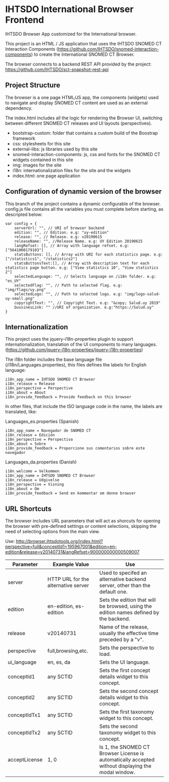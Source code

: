IHTSDO International Browser Frontend
=====================================

IHTSDO Browser App customized for the International browser.

This project is an HTML / JS application that uses the IHTSDO SNOMED CT Interaction Components (https://github.com/IHTSDO/snomed-interaction-components) to create the International SNOMED CT Browser.

The browser connects to a backend REST API provided by the project: https://github.com/IHTSDO/sct-snapshot-rest-api

Project Structure
-----------------

The browser is a one page HTML/JS app, the components (widgets) used to navigate and display SNOMED CT content are used as an external dependency.

The index.html includes all the logic for rendering the Browser UI, switching between different SNOMED CT releases and UI layouts (perspectives).

* bootstrap-custom: folder that contains a custom build of the Boostrap framework
* css: stylesheets for this site
* external-libs: js libraries used by this site
* snomed-interaction-components: js, css and fonts for the SNOMED CT widgets contained in this site
* img: images for the site
* i18n: internationalization files for the site and the widgets
* index.html: one page application

Configuration of dynamic version of the browser
--------------------

This branch of the project contains a dynamic configurable of the browser. config.js file contains all the variables you must complete before starting, as descripted below:

```
var config = {
    serverUrl: "", // URI of browser backend
    edition: "", // Edition. e.g: "uy-edition"
    release: "", // Release. e.g: v20190615
    releaseName: "", //Release Name. e.g: UY Edition 20190615
    langRefset: [], // Array with language refset. e.g: ["5641000179103"]
    statsButtons: [], // Array with URI for each statistics page. e.g: ["/statistics1", "/statistics2"] 
    statsButtonsText:[], // Array with description text for each statistics page button. e.g: ["View statistics 10", "View statistics 2"]
    selectedLanguage: "", // Selects language on /i18n folder. e.g: "es_UY"
    selectedFlag: "", // Path to selected flag. e.g: "img/flags/uy.png"
    selectedLogo: "", // Path to selected logo. e.g: "img/logo-salud-uy-small.png"
    copyrightText: "", // Copyright Text. e.g: "&copy; Salud.uy 2019"
    bussinesLink: "" //URI of organization. e.g:"https://Salud.uy"
}
```

Internationalization
--------------------

This project uses the jquery-i18n-properties plugin to support internationalization, translation of the UI components to many languages. (https://github.com/jquery-i18n-properties/jquery-i18n-properties)

The i18n folder includes the base language file (/i18n/Languages.properties), this files defines the labels for English language:

```
i18n_app_name = IHTSDO SNOMED CT Browser
i18n_release = Release
i18n_perspective = Perspective
i18n_about = About
i18n_provide_feedback = Provide feedback on this browser
```
In other files, that include the ISO language code in the name, the labels are translated, like:

Languages_es.properties (Spanish)
```
i18n_app_name = Navegador de SNOMED CT 
i18n_release = Edición
i18n_perspective = Perspectiva
i18n_about = Sobre
i18n_provide_feedback = Proporcione sus comentarios sobre este navegador
```

Languages_da.properties  (Danish)
```
i18n_welcome = Velkommen
i18n_app_name = IHTSDO SNOMED CT Browser
i18n_release = Udgivelse
i18n_perspective = Visning
i18n_about = Om
i18n_provide_feedback = Send en kommentar om denne browser
```

URL Shortcuts
-------------

The browser includes URL parameters that will act as shorcuts for opening the browser with pre-defined settings or content selections, skipping the need of selecting options from the main view.

Use:
http://browser.ihtsdotools.org/index.html?perspective=full&conceptId1=195967001&edition=en-edition&release=v20140731&langRefset=900000000000509007

Parameter|Example Value|Use
---|---|---
server|HTTP URL for the alternative server|Used to specifed an alternative backend server, other than the default one.
edition|en-edition, es-edition|Sets the edition that will be browsed, using the edition names defined by the backend.
release|v20140731|Name of the release, usually the effective time preceded by a "v".
perspective|full,browsing,etc.|Sets the perspective to load.
ui_language|en, es, da|Sets the UI language.
conceptId1|any SCTID|Sets the first concept details widget to this concept.
conceptId2|any SCTID|Sets the second concept details widget to this concept.
conceptIdTx1|any SCTID|Sets the first taxonomy widget to this concept.
conceptIdTx2|any SCTID|Sets the second taxonomy widget to this concept.
acceptLicense|1, 0|Is 1, the SNOMED CT Browser License is automatically accepted without displaying the modal window.
